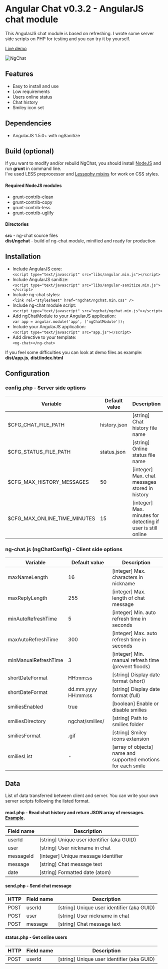 Angular Chat v0.3.2 - AngularJS chat module
===================

This AngularJS chat module is based on refreshing. I wrote some server side scripts on PHP for testing and you can try it by yourself.

[Live demo](http://khasky.com/demo/ng-chat)

![NgChat](https://github.com/khasky/NgChat/blob/master/screenshot.png)

## Features

* Easy to install and use
* Low requirements
* Users online status
* Chat history
* Smiley icon set

## Dependencies

 * AngularJS 1.5.0+ with ngSanitize

## Build (optional)

If you want to modify and/or rebuild NgChat, you should install [NodeJS](https://nodejs.org) and run **grunt** in command line.  
I've used LESS preprocessor and [Lessophy mixins](https://github.com/khasky/Lessophy) for work on CSS styles.

#### Required NodeJS modules

 * grunt-contrib-clean
 * grunt-contrib-copy
 * grunt-contrib-less
 * grunt-contrib-uglify

#### Directories

**src** - ng-chat source files  
**dist/ngchat** - build of ng-chat module, minified and ready for production  

## Installation

 * Include AngularJS core:  
 ```<script type="text/javascript" src="libs/angular.min.js"></script>```
 * Include AngularJS sanitize:  
 ```<script type="text/javascript" src="libs/angular-sanitize.min.js"></script>```
 * Include ng-chat styles:  
 ```<link rel="stylesheet" href="ngchat/ngchat.min.css" />```
 * Include ng-chat module script:  
 ```<script type="text/javascript" src="ngchat/ngchat.min.js"></script>```
 * Add ngChatModule to your AngularJS application:  
 ```var app = angular.module('app', ['ngChatModule']);```
 * Include your AngularJS application:  
 ```<script type="text/javascript" src="app.js"></script>```
 * Add directive to your template:  
 ``` <ng-chat></ng-chat> ```  

If you feel some difficulties you can look at demo files as example: **dist/app.js**, **dist/index.html**

## Configuration

### config.php - Server side options

| Variable                     | Default value  | Description                                                  |
| ---------------------------- | -------------- | ------------------------------------------------------------ |
| $CFG_CHAT_FILE_PATH          | history.json   | [string] Chat history file name                              |
| $CFG_STATUS_FILE_PATH        | status.json    | [string] Online status file name                             |
| $CFG_MAX_HISTORY_MESSAGES    | 50             | [integer] Max. chat messages stored in history               |
| $CFG_MAX_ONLINE_TIME_MINUTES | 15             | [integer] Max. minutes for detecting if user is still online |

### ng-chat.js (ngChatConfig) - Client side options

| Variable                  | Default value          | Description                                                   |
| ------------------------- | ---------------------- | ------------------------------------------------------------- |
| maxNameLength             | 16                     | [integer] Max. characters in nickname                         |
| maxReplyLength            | 255                    | [integer] Max. length of chat message                         |
| minAutoRefreshTime        | 5                      | [integer] Min. auto refresh time in seconds                   |
| maxAutoRefreshTime        | 300                    | [integer] Max. auto refresh time in seconds                   |
| minManualRefreshTime      | 3                      | [integer] Min. manual refresh time (prevent floods)           |
| shortDateFormat           | HH:mm:ss               | [string] Display date format (short)                          |
| shortDateFormat           | dd.mm.yyyy HH:mm:ss    | [string] Display date format (full)                           |
| smiliesEnabled            | true                   | [boolean] Enable or disable smilies                           |
| smiliesDirectory          | ngchat/smilies/        | [string] Path to smilies folder                               |
| smiliesFormat             | .gif                   | [string] Smiley icons extension                               |
| smiliesList               | -                      | [array of objects] name and supported emotions for each smile |

## Data

List of data transferred between client and server. You can write your own server scripts following the listed format.

#### read.php - Read chat history and return JSON array of messages. [Example](https://github.com/khasky/NgChat/blob/master/src/demo/history.json).

| Field name | Description                                |
| ---------- | ------------------------------------------ |
| userId     | [string] Unique user identifier (aka GUID) |
| user       | [string] User nickname in chat             |
| messageId  | [integer] Unique message identifier        |
| message    | [string] Chat message text                 |
| date       | [string] Formatted date (atom)             |

#### send.php - Send chat message

| HTTP  | Field name | Description                                |
| ----- | ---------- | ------------------------------------------ |
| POST  | userId     | [string] Unique user identifier (aka GUID) |
| POST  | user       | [string] User nickname in chat             |
| POST  | message    | [string] Chat message text                 |

#### status.php - Get online users

| HTTP  | Field name | Description                                |
| ----- | ---------- | ------------------------------------------ |
| POST  | userId     | [string] Unique user identifier (aka GUID) |

